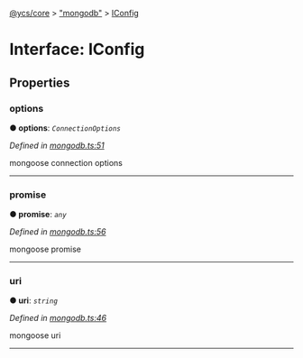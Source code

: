 [@ycs/core](../README.md) > ["mongodb"](../modules/_mongodb_.md) > [IConfig](../interfaces/_mongodb_.iconfig.md)



# Interface: IConfig


## Properties
<a id="options"></a>

###  options

**●  options**:  *`ConnectionOptions`* 

*Defined in [mongodb.ts:51](https://github.com/yc-server/core/blob/408b191/src/mongodb.ts#L51)*



mongoose connection options




___

<a id="promise"></a>

###  promise

**●  promise**:  *`any`* 

*Defined in [mongodb.ts:56](https://github.com/yc-server/core/blob/408b191/src/mongodb.ts#L56)*



mongoose promise




___

<a id="uri"></a>

###  uri

**●  uri**:  *`string`* 

*Defined in [mongodb.ts:46](https://github.com/yc-server/core/blob/408b191/src/mongodb.ts#L46)*



mongoose uri




___


